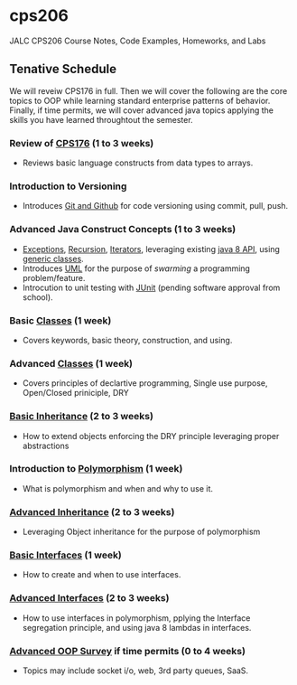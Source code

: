 # cps206
JALC CPS206 Course Notes, Code Examples, Homeworks, and Labs

## Tenative Schedule
We will reveiw CPS176 in full. Then we will cover the following are the core topics to OOP while learning standard enterprise patterns of behavior. Finally, if time permits, we will cover advanced java topics applying the skills you have learned throughtout the semester.

### Review of [CPS176](https://github.com/anthonykulis/cps176) (1 to 3 weeks)
* Reviews basic language constructs from data types to arrays.

### Introduction to Versioning
* Introduces [Git and Github](git/) for code versioning using commit, pull, push.

### Advanced Java Construct Concepts (1 to 3 weeks)
* [Exceptions](advanced_java_concepts/exceptions.md), [Recursion](advanced_java_concepts/recusion), [Iterators](advanced_java_concepts/iterators), leveraging existing [java 8 API](advanced_java_concepts/java8api.md), using [generic classes](advanced_java_concepts/generic_classes).
* Introduces [UML](advanced_java_concepts/uml.md) for the purpose of *swarming* a programming problem/feature.
* Introcution to unit testing with [JUnit](advanced_java_concepts/junit.md) (pending software approval from school).

### Basic [Classes](classes/basic) (1 week)
* Covers keywords, basic theory, construction, and using. 

### Advanced [Classes](classes/advanced) (1 week)
* Covers principles of declartive programming, Single use purpose, Open/Closed priniciple, DRY

### [Basic Inheritance](oop_pillars/inheritance/basic) (2 to 3 weeks)
* How to extend objects enforcing the DRY principle leveraging proper abstractions

### Introduction to [Polymorphism](oop_pillars/polymorphism) (1 week)
* What is polymorphism and when and why to use it.

### [Advanced Inheritance](oop_pillars/inheritance/advanced) (2 to 3 weeks)
* Leveraging Object inheritance for the purpose of polymorphism

### [Basic Interfaces](interfaces/basic) (1 week)
* How to create and when to use interfaces.

### [Advanced Interfaces](interfaces/advanced) (2 to 3 weeks)
* How to use interfaces in polymorphism, pplying the Interface segregation principle, and using java 8 lambdas in interfaces. 

### [Advanced OOP Survey](advanced_survey_topics) if time permits (0 to 4 weeks)
* Topics may include socket i/o, web, 3rd party queues, SaaS.

